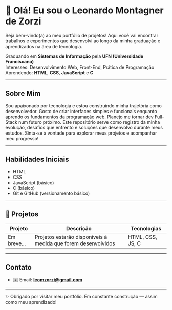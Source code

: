 # 👋 Olá! Eu sou o Leonardo Montagner de Zorzi

Seja bem-vindo(a) ao meu portfólio de projetos! Aqui você vai encontrar trabalhos e experimentos que desenvolvi ao longo da minha graduação e aprendizados na área de tecnologia.

 Graduando em **Sistemas de Informação** pela **UFN (Universidade Franciscana)**  
 Interesses: Desenvolvimento Web, Front-End, Prática de Programação  
 Aprendendo: **HTML**, **CSS**, **JavaScript** e **C**

---

##  Sobre Mim

Sou apaixonado por tecnologia e estou construindo minha trajetória como desenvolvedor. Gosto de criar interfaces simples e funcionais enquanto aprendo os fundamentos da programação web.
Planejo me tornar dev Full-Stack num futuro próximo.
Este repositório serve como registro da minha evolução, desafios que enfrento e soluções que desenvolvo durante meus estudos. Sinta-se à vontade para explorar meus projetos e acompanhar meu progresso!

---

##  Habilidades Iniciais

- HTML
- CSS
- JavaScript (básico)
- C (básico)
- Git e GitHub (versionamento básico)

---

## 📁 Projetos

| Projeto | Descrição | Tecnologias |
|--------|-----------|--------------|
| Em breve... | Projetos estarão disponíveis à medida que forem desenvolvidos | HTML, CSS, JS, C |

---

## Contato
- ✉️ Email: **leomzorzi@gmail.com**
---

✨ Obrigado por visitar meu portfólio. Em constante construção — assim como meu aprendizado!
